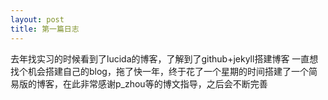 ```yaml
---
layout: post
title: 第一篇日志
---
```

去年找实习的时候看到了lucida的博客，了解到了github+jekyll搭建博客
一直想找个机会搭建自己的blog，拖了快一年，终于花了一个星期的时间搭建了一个简易版的博客，在此非常感谢p_zhou等的博文指导，之后会不断完善
